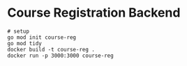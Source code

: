 # Course Registration Backend

```
# setup
go mod init course-reg
go mod tidy
docker build -t course-reg .     
docker run -p 3000:3000 course-reg
```
